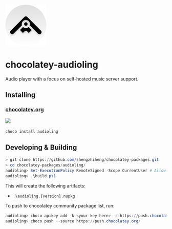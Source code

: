 <img src="icon.png" alt="drawing" width="128"/>

# chocolatey-audioling

Audio player with a focus on self-hosted music server support. 

## Installing

### [chocolatey.org][1]

[![](https://img.shields.io/chocolatey/v/audioling.svg)][1]

```powershell
choco install audioling
```

## Developing & Building

```powershell
> git clone https://github.com/shengzhiheng/chocolatey-packages.git
> cd chocolatey-packages/audioling/
audioling> Set-ExecutionPolicy RemoteSigned -Scope CurrentUser # Allow execution of powershell script
audioling> .\build.ps1
```

This will create the following artifacts:

- `.\audioling.{version}.nupkg`

To push to chocolatey community package list, run:
```powershell
audioling> choco apikey add -k <your key here> -s https://push.chocolatey.org/
audioling> choco push --source https://push.chocolatey.org/
```

[1]: https://chocolatey.org/packages/audioling
